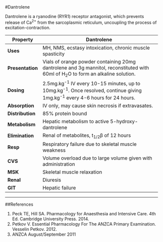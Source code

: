 #Dantrolene

Dantrolene is a ryanodine (RYR1) receptor antagonist, which prevents release of Ca<sup>2+</sup> from the sarcoplasmic reticulum, uncoupling the process of excitation-contraction.

|Property|Dantrolene|
|--|--|
|**Uses**|MH, NMS, ecstasy intoxication, chronic muscle spasticity
|**Presentation**|Vials of orange powder containing 20mg dantrolene and 3g mannitol, reconstituted with 60ml of H<sub>2</sub>O to form an alkaline solution.
|**Dosing**|2.5mg.kg<sup>-1</sup> IV every 10-15 minutes, up to 10mg.kg<sup>-1</sup>. Once resolved, continue giving 1mg.kg<sup>-1</sup> every 4-6 hours for 24 hours.
|**Absorption**| IV only, may cause skin necrosis if extravasates.
|**Distribution**|85% protein bound
|**Metabolism**|Hepatic metabolism to active 5-hydroxy-dantrolene
|**Elimination**|Renal of metabolites, t<sub>1/2</sub>β of 12 hours
|**Resp**|Respiratory failure due to skeletal muscle weakness
|**CVS**|Volume overload due to large volume given with administration
|**MSK**|Skeletal muscle relaxation
|**Renal**|Diuresis
|**GIT**|Hepatic failure

---

##References
1. Peck TE, Hill SA. Pharmacology for Anaesthesia and Intensive Care. 4th Ed. Cambridge University Press. 2014.  
2. Petkov V. Essential Pharmacology For The ANZCA Primary Examination. Vesselin Petkov. 2012.
3. ANZCA August/September 2011